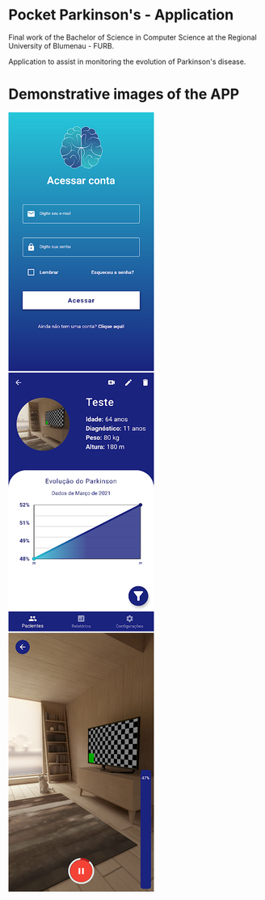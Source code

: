 # Pocket Parkinson's - Application
<p> Final work of the Bachelor of Science in Computer Science at the Regional University of Blumenau - FURB. </p>
<p> Application to assist in monitoring the evolution of Parkinson's disease. </p>

# Demonstrative images of the APP
<img src="assets/example/2.png" /> <img src="assets/example/3.png" /> <img src="assets/example/4.png" />
